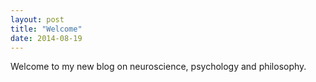 ```yaml
---
layout: post
title: "Welcome"
date: 2014-08-19
---
```

Welcome to my new blog on neuroscience, psychology and philosophy.
